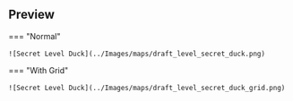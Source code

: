 ## Preview

=== "Normal"

    ![Secret Level Duck](../Images/maps/draft_level_secret_duck.png)

=== "With Grid"

    ![Secret Level Duck](../Images/maps/draft_level_secret_duck_grid.png)
